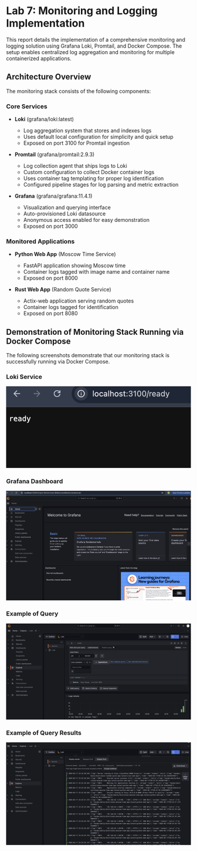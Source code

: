 # Lab 7: Monitoring and Logging Implementation

This report details the implementation of a comprehensive monitoring and logging solution using Grafana Loki, Promtail, and Docker Compose. The setup enables centralized log aggregation and monitoring for multiple containerized applications.

## Architecture Overview

The monitoring stack consists of the following components:

### Core Services

- **Loki** (grafana/loki:latest)
  - Log aggregation system that stores and indexes logs
  - Uses default local configuration for simplicity and quick setup
  - Exposed on port 3100 for Promtail ingestion

- **Promtail** (grafana/promtail:2.9.3)
  - Log collection agent that ships logs to Loki
  - Custom configuration to collect Docker container logs
  - Uses container tag templating for proper log identification
  - Configured pipeline stages for log parsing and metric extraction

- **Grafana** (grafana/grafana:11.4.1)
  - Visualization and querying interface
  - Auto-provisioned Loki datasource
  - Anonymous access enabled for easy demonstration
  - Exposed on port 3000

### Monitored Applications

- **Python Web App** (Moscow Time Service)
  - FastAPI application showing Moscow time
  - Container logs tagged with image name and container name
  - Exposed on port 8000

- **Rust Web App** (Random Quote Service)
  - Actix-web application serving random quotes
  - Container logs tagged for identification
  - Exposed on port 8080

## Demonstration of Monitoring Stack Running via Docker Compose

The following screenshots demonstrate that our monitoring stack is successfully running via Docker Compose.

### Loki Service

![Loki Running](./screenshots/loki-running.png)

### Grafana Dashboard

![Grafana Running](./screenshots/graphana-running.png)

### Example of Query

![Query](./screenshots/stack-working-1.png)

### Example of Query Results

![Query Results](./screenshots/stack-working-2.png)
